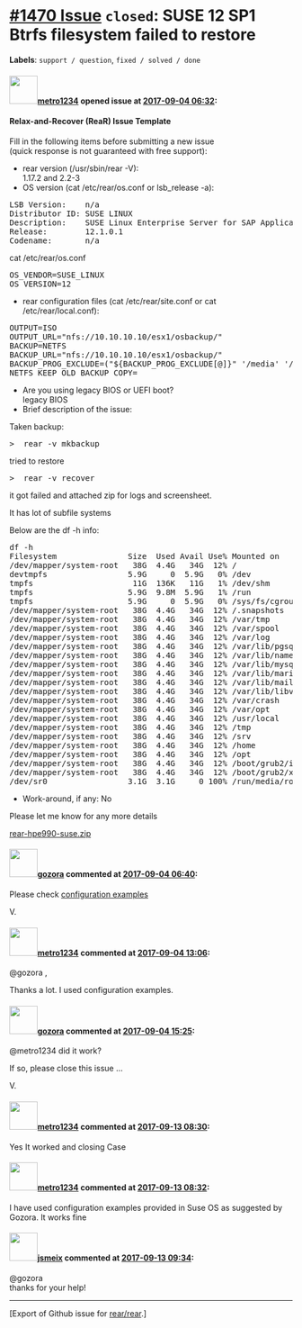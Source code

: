 [\#1470 Issue](https://github.com/rear/rear/issues/1470) `closed`: SUSE 12 SP1 Btrfs filesystem failed to restore
=================================================================================================================

**Labels**: `support / question`, `fixed / solved / done`

#### <img src="https://avatars.githubusercontent.com/u/26995144?v=4" width="50">[metro1234](https://github.com/metro1234) opened issue at [2017-09-04 06:32](https://github.com/rear/rear/issues/1470):

#### Relax-and-Recover (ReaR) Issue Template

Fill in the following items before submitting a new issue  
(quick response is not guaranteed with free support):

-   rear version (/usr/sbin/rear -V):  
    1.17.2 and 2.2-3
-   OS version (cat /etc/rear/os.conf or lsb\_release -a):

<pre>
LSB Version:    n/a
Distributor ID: SUSE LINUX
Description:    SUSE Linux Enterprise Server for SAP Applications 12 SP1
Release:        12.1.0.1
Codename:       n/a
</pre>

cat /etc/rear/os.conf

<pre>
OS_VENDOR=SUSE_LINUX
OS_VERSION=12
</pre>

-   rear configuration files (cat /etc/rear/site.conf or cat
    /etc/rear/local.conf):

<pre>
OUTPUT=ISO
OUTPUT_URL="nfs://10.10.10.10/esx1/osbackup/"
BACKUP=NETFS
BACKUP_URL="nfs://10.10.10.10/esx1/osbackup/"
BACKUP_PROG_EXCLUDE=("${BACKUP_PROG_EXCLUDE[@]}" '/media' '/var/tmp/*' '/var/crash' '/hana')
NETFS_KEEP_OLD_BACKUP_COPY=
</pre>

-   Are you using legacy BIOS or UEFI boot?  
    legacy BIOS
-   Brief description of the issue:

Taken backup:

<pre>
>  rear -v mkbackup
</pre>

tried to restore

<pre>
>  rear -v recover 
</pre>

it got failed and attached zip for logs and screensheet.

It has lot of subfile systems

Below are the df -h info:

<pre>
df -h
Filesystem               Size  Used Avail Use% Mounted on
/dev/mapper/system-root   38G  4.4G   34G  12% /
devtmpfs                 5.9G     0  5.9G   0% /dev
tmpfs                     11G  136K   11G   1% /dev/shm
tmpfs                    5.9G  9.8M  5.9G   1% /run
tmpfs                    5.9G     0  5.9G   0% /sys/fs/cgroup
/dev/mapper/system-root   38G  4.4G   34G  12% /.snapshots
/dev/mapper/system-root   38G  4.4G   34G  12% /var/tmp
/dev/mapper/system-root   38G  4.4G   34G  12% /var/spool
/dev/mapper/system-root   38G  4.4G   34G  12% /var/log
/dev/mapper/system-root   38G  4.4G   34G  12% /var/lib/pgsql
/dev/mapper/system-root   38G  4.4G   34G  12% /var/lib/named
/dev/mapper/system-root   38G  4.4G   34G  12% /var/lib/mysql
/dev/mapper/system-root   38G  4.4G   34G  12% /var/lib/mariadb
/dev/mapper/system-root   38G  4.4G   34G  12% /var/lib/mailman
/dev/mapper/system-root   38G  4.4G   34G  12% /var/lib/libvirt/images
/dev/mapper/system-root   38G  4.4G   34G  12% /var/crash
/dev/mapper/system-root   38G  4.4G   34G  12% /var/opt
/dev/mapper/system-root   38G  4.4G   34G  12% /usr/local
/dev/mapper/system-root   38G  4.4G   34G  12% /tmp
/dev/mapper/system-root   38G  4.4G   34G  12% /srv
/dev/mapper/system-root   38G  4.4G   34G  12% /home
/dev/mapper/system-root   38G  4.4G   34G  12% /opt
/dev/mapper/system-root   38G  4.4G   34G  12% /boot/grub2/i386-pc
/dev/mapper/system-root   38G  4.4G   34G  12% /boot/grub2/x86_64-efi
/dev/sr0                 3.1G  3.1G     0 100% /run/media/root/SLE-12-SP1-SAP-DVD-x86_6402691
</pre>

-   Work-around, if any: No

Please let me know for any more details

[rear-hpe990-suse.zip](https://github.com/rear/rear/files/1273810/rear-hpe990-suse.zip)

#### <img src="https://avatars.githubusercontent.com/u/12116358?u=1c5ba9dcee5ca3082f03029a7fbe647efd30eb49&v=4" width="50">[gozora](https://github.com/gozora) commented at [2017-09-04 06:40](https://github.com/rear/rear/issues/1470#issuecomment-326878149):

Please check [configuration examples
](https://github.com/rear/rear/tree/master/usr/share/rear/conf/examples)

V.

#### <img src="https://avatars.githubusercontent.com/u/26995144?v=4" width="50">[metro1234](https://github.com/metro1234) commented at [2017-09-04 13:06](https://github.com/rear/rear/issues/1470#issuecomment-326958918):

@gozora ,

Thanks a lot. I used configuration examples.

#### <img src="https://avatars.githubusercontent.com/u/12116358?u=1c5ba9dcee5ca3082f03029a7fbe647efd30eb49&v=4" width="50">[gozora](https://github.com/gozora) commented at [2017-09-04 15:25](https://github.com/rear/rear/issues/1470#issuecomment-326987535):

@metro1234 did it work?

If so, please close this issue ...

V.

#### <img src="https://avatars.githubusercontent.com/u/26995144?v=4" width="50">[metro1234](https://github.com/metro1234) commented at [2017-09-13 08:30](https://github.com/rear/rear/issues/1470#issuecomment-329096856):

Yes It worked and closing Case

#### <img src="https://avatars.githubusercontent.com/u/26995144?v=4" width="50">[metro1234](https://github.com/metro1234) commented at [2017-09-13 08:32](https://github.com/rear/rear/issues/1470#issuecomment-329097409):

I have used configuration examples provided in Suse OS as suggested by
Gozora. It works fine

#### <img src="https://avatars.githubusercontent.com/u/1788608?u=925fc54e2ce01551392622446ece427f51e2f0ce&v=4" width="50">[jsmeix](https://github.com/jsmeix) commented at [2017-09-13 09:34](https://github.com/rear/rear/issues/1470#issuecomment-329113339):

@gozora  
thanks for your help!

------------------------------------------------------------------------

\[Export of Github issue for
[rear/rear](https://github.com/rear/rear).\]
